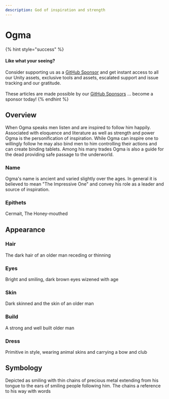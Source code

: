 ```yaml
---
description: God of inspiration and strength
---
```


# Ogma

{% hint style="success" %}
#### Like what your seeing?

Consider supporting us as a [GitHub Sponsor](../../../../../../become-a-sponsor/) and get instant access to all our Unity assets, exclusive tools and assets, escalated support and issue tracking and our gratitude.\
\
These articles are made possible by our [GitHub Sponsors](https://github.com/sponsors/heathen-engineering) ... become a sponsor today!
{% endhint %}

## Overview

When Ogma speaks men listen and are inspired to follow him happily. Associated with eloquence and literature as well as strength and power Ogma is the personification of inspiration. While Ogma can inspire one to willingly follow he may also bind men to him controlling their actions and can create binding tablets. Among his many trades Ogma is also a  guide for the dead providing safe passage to the underworld.

### Name

Ogma's name is ancient and varied slightly over the ages. In general it is believed to mean "The Impressive One" and convey his role as a leader and source of inspiration.

### Epithets

Cermait, The Honey-mouthed

## Appearance

### Hair

The dark hair of an older man receding or thinning

### Eyes

Bright and smiling, dark brown eyes wizened with age

### Skin

Dark skinned and the skin of an older man

### Build

A strong and well built older man

### Dress

Primitive in style, wearing animal skins and carrying a bow and club

## Symbology

Depicted as smiling with thin chains of precious metal extending from his tongue to the ears of smiling people following him. The chains a reference to his way with words&#x20;
